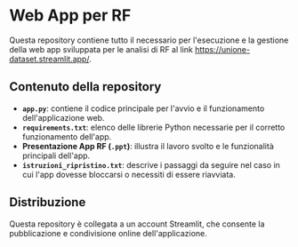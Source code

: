 # Web App per RF

Questa repository contiene tutto il necessario per l'esecuzione e la gestione della web app sviluppata per le analisi di RF al link https://unione-dataset.streamlit.app/.

## Contenuto della repository

- **`app.py`**: contiene il codice principale per l'avvio e il funzionamento dell'applicazione web.  
- **`requirements.txt`**: elenco delle librerie Python necessarie per il corretto funzionamento dell'app.  
- **Presentazione App RF (`.ppt`)**: illustra il lavoro svolto e le funzionalità principali dell'app.  
- **`istruzioni_ripristino.txt`**: descrive i passaggi da seguire nel caso in cui l'app dovesse bloccarsi o necessiti di essere riavviata.

## Distribuzione

Questa repository è collegata a un account Streamlit, che consente la pubblicazione e condivisione online dell'applicazione.

